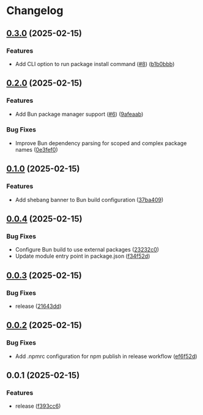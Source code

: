 # Changelog

## [0.3.0](https://github.com/koki-develop/pinpm/compare/v0.2.0...v0.3.0) (2025-02-15)


### Features

* Add CLI option to run package install command ([#8](https://github.com/koki-develop/pinpm/issues/8)) ([b1b0bbb](https://github.com/koki-develop/pinpm/commit/b1b0bbb7953b29ed8db3f184786833715741bd0e))

## [0.2.0](https://github.com/koki-develop/pinpm/compare/v0.1.0...v0.2.0) (2025-02-15)


### Features

* Add Bun package manager support ([#6](https://github.com/koki-develop/pinpm/issues/6)) ([9afeaab](https://github.com/koki-develop/pinpm/commit/9afeaabeb42efa51ca8a1db70f6e739818eeedf3))


### Bug Fixes

* Improve Bun dependency parsing for scoped and complex package names ([0e3fef0](https://github.com/koki-develop/pinpm/commit/0e3fef016c06509c080811e0cd1608c2f47524be))

## [0.1.0](https://github.com/koki-develop/pinpm/compare/v0.0.4...v0.1.0) (2025-02-15)


### Features

* Add shebang banner to Bun build configuration ([37ba409](https://github.com/koki-develop/pinpm/commit/37ba4091c8fcf975854020ab8b6e1f6687b94d27))

## [0.0.4](https://github.com/koki-develop/pinpm/compare/v0.0.3...v0.0.4) (2025-02-15)


### Bug Fixes

* Configure Bun build to use external packages ([23232c0](https://github.com/koki-develop/pinpm/commit/23232c0aade9019ac8368065471044a4609b09fe))
* Update module entry point in package.json ([f34f52d](https://github.com/koki-develop/pinpm/commit/f34f52d3ec792ae01317941cfaa0c005f7d1a9a5))

## [0.0.3](https://github.com/koki-develop/pinpm/compare/v0.0.2...v0.0.3) (2025-02-15)


### Bug Fixes

* release ([21643dd](https://github.com/koki-develop/pinpm/commit/21643ddd44baadbf24e39a59bfff68f64bb19d4f))

## [0.0.2](https://github.com/koki-develop/pinpm/compare/v0.0.1...v0.0.2) (2025-02-15)


### Bug Fixes

* Add .npmrc configuration for npm publish in release workflow ([ef6f52d](https://github.com/koki-develop/pinpm/commit/ef6f52dfcf401d1060438ec73184ca567e56a5d5))

## 0.0.1 (2025-02-15)


### Features

* release ([f393cc6](https://github.com/koki-develop/pinpm/commit/f393cc69f241b01664a7d429bde9ad1e2a1cd2bd))
